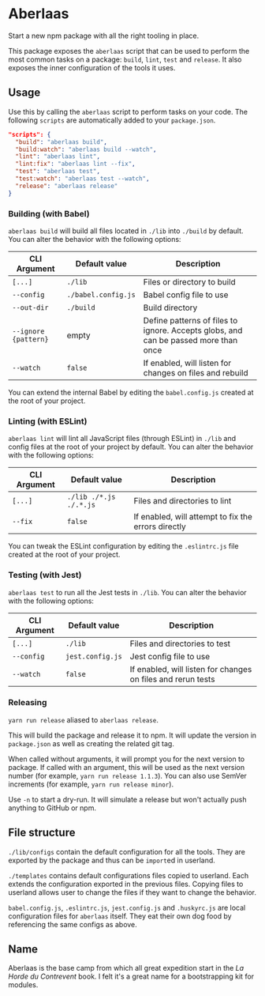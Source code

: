 # Aberlaas

Start a new npm package with all the right tooling in place.

This package exposes the `aberlaas` script that can be used to perform the most
common tasks on a package: `build`, `lint`, `test` and `release`. It also
exposes the inner configuration of the tools it uses.

## Usage

Use this by calling the `aberlaas` script to perform tasks on your code. The
following `scripts` are automatically added to your `package.json`.

```json
"scripts": {
  "build": "aberlaas build",
  "build:watch": "aberlaas build --watch",
  "lint": "aberlaas lint",
  "lint:fix": "aberlaas lint --fix",
  "test": "aberlaas test",
  "test:watch": "aberlaas test --watch",
  "release": "aberlaas release"
}
```

### Building (with Babel)

`aberlaas build` will build all files located in `./lib` into `./build` by
default. You can alter the behavior with the following options:

| CLI Argument         | Default value       | Description                                                                         |
| -------------------- | ------------------- | ----------------------------------------------------------------------------------- |
| `[...]`              | `./lib`             | Files or directory to build                                                         |
| `--config`           | `./babel.config.js` | Babel config file to use                                                            |
| `--out-dir`          | `./build`           | Build directory                                                                     |
| `--ignore {pattern}` | empty               | Define patterns of files to ignore. Accepts globs, and can be passed more than once |
| `--watch`            | `false`             | If enabled, will listen for changes on files and rebuild                            |

You can extend the internal Babel by editing the `babel.config.js` created at
the root of your project.

### Linting (with ESLint)

`aberlaas lint` will lint all JavaScript files (through ESLint) in `./lib` and
config files at the root of your project by default. You can alter the behavior
with the following options:

| CLI Argument | Default value          | Description                                         |
| ------------ | ---------------------- | --------------------------------------------------- |
| `[...]`      | `./lib ./*.js ./.*.js` | Files and directories to lint                       |
| `--fix`      | `false`                | If enabled, will attempt to fix the errors directly |

You can tweak the ESLint configuration by editing the `.eslintrc.js` file
created at the root of your project.

### Testing (with Jest)

`aberlaas test` to run all the Jest tests in `./lib`. You can alter the behavior
with the following options:

| CLI Argument | Default value    | Description                                                  |
| ------------ | ---------------- | ------------------------------------------------------------ |
| `[...]`      | `./lib`          | Files and directories to test                                |
| `--config`   | `jest.config.js` | Jest config file to use                                      |
| `--watch`    | `false`          | If enabled, will listen for changes on files and rerun tests |

### Releasing

`yarn run release` aliased to `aberlaas release`.

This will build the package and release it to npm. It will update the version in
`package.json` as well as creating the related git tag.

When called without arguments, it will prompt you for the next version to
package. If called with an argument, this will be used as the next version
number (for example, `yarn run release 1.1.3`). You can also use SemVer
increments (for example, `yarn run release minor`).

Use `-n` to start a dry-run. It will simulate a release but won't actually push
anything to GitHub or npm.

## File structure

`./lib/configs` contain the default configuration for all the tools. They are
exported by the package and thus can be `import`ed in userland.

`./templates` contains default configurations files copied to userland. Each
extends the configuration exported in the previous files. Copying files to
userland allows user to change the files if they want to change the behavior.

`babel.config.js`, `.eslintrc.js`, `jest.config.js` and `.huskyrc.js` are local
configuration files for `aberlaas` itself. They eat their own dog food by
referencing the same configs as above.

## Name

Aberlaas is the base camp from which all great expedition start in the _La Horde
du Contrevent_ book. I felt it's a great name for a bootstrapping kit for
modules.
